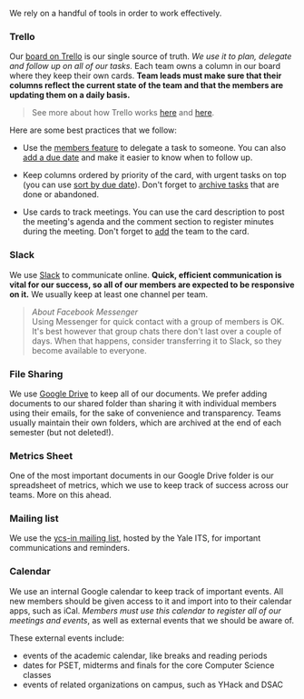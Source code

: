 We rely on a handful of tools in order to work effectively.

### Trello

Our [board on Trello](https://trello.com/yalecomputersociety) is our single source of truth. _We use it to plan, delegate and follow up on all of our tasks._ Each team owns a column in our board where they keep their own cards. __Team leads must make sure that their columns reflect the current state of the team and that the members are updating them on a daily basis.__

> See more about how Trello works [here](https://trello.com/guide) and [here](https://blog.trello.com/topic/trello-news).

Here are some best practices that we follow:

- Use the [members feature](http://help.trello.com/article/807-adding-a-member-to-a-card) to delegate a task to someone. You can also [add a due date](https://blog.trello.com/mark-a-trello-card-as-done) and make it easier to know when to follow up.

- Keep columns ordered by priority of the card, with urgent tasks on top (you can use [sort by due date](https://blog.trello.com/7-ways-to-track-tasks-in-trello)). Don't forget to [archive tasks](http://help.trello.com/article/786-archiving-lists-deleting-lists) that are done or abandoned.

- Use cards to track meetings. You can use the card description to post the meeting's agenda and the comment section to register minutes during the meeting. Don't forget to [add](http://help.trello.com/article/807-adding-a-member-to-a-card) the team to the card.

### Slack

We use [Slack](http://yalecs.slack.com) to communicate online. __Quick, efficient communication is vital for our success, so all of our members are expected to be responsive on it.__ We usually keep at least one channel per team.

> *About Facebook Messenger*  
> Using Messenger for quick contact with a group of members is OK. It's best however that group chats there don't last over a couple of days. When that happens, consider transferring it to Slack, so they become available to everyone.

### File Sharing

We use [Google Drive](https://drive.google.com/drive/u/0/folders/0B3omFvP_R7pQa2lnd3Z0bTg4S3c) to keep all of our documents. We prefer adding documents to our shared folder than sharing it with individual members using their emails, for the sake of convenience and transparency. Teams usually maintain their own folders, which are archived at the end of each semester (but not deleted!).

### Metrics Sheet

One of the most important documents in our Google Drive folder is our spreadsheet of metrics, which we use to keep track of success across our teams. More on this ahead.

### Mailing list

We use the [ycs-in mailing list](https://groups.google.com/a/elilists.yale.edu/forum/#!forum/ycs-in), hosted by the Yale ITS, for important communications and reminders.

### Calendar

We use an internal Google calendar to keep track of important events. All new members should be given access to it and import into to their calendar apps, such as iCal. _Members must use this calendar to register all of our meetings and events_, as well as external events that we should be aware of.

These external events include:

- events of the academic calendar, like breaks and reading periods
- dates for PSET, midterms and finals for the core Computer Science classes
- events of related organizations on campus, such as YHack and DSAC
